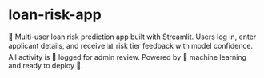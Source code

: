 # loan-risk-app
🔐 Multi-user loan risk prediction app built with Streamlit. Users log in, enter applicant details, and receive 📊 risk tier feedback with model confidence. All activity is 📝 logged for admin review. Powered by 🤖 machine learning and ready to deploy 🚀.
